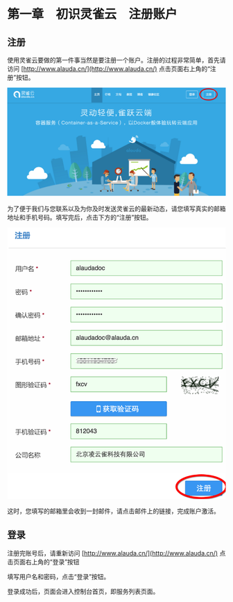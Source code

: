 # 第一章　初识灵雀云　注册账户


## 注册

使用灵雀云要做的第一件事当然是要注册一个账户。注册的过程非常简单，首先请访问 [http://www.alauda.cn/](http://www.alauda.cn/) 点击页面右上角的“注册”按钮。

![](../images/tutorial/register-web.png)

为了便于我们与您联系以及为你及时发送灵雀云的最新动态，请您填写真实的邮箱地址和手机号码。填写完后，点击下方的“注册”按钮。

![](../images/tutorial/register-form.png)

这时，您填写的邮箱里会收到一封邮件，请点击邮件上的链接，完成账户激活。


## 登录

注册完账号后，请重新访问 [http://www.alauda.cn/](http://www.alauda.cn/) 点击页面右上角的“登录”按钮

填写用户名和密码，点击“登录”按钮。

登录成功后，页面会进入控制台首页，即服务列表页面。

